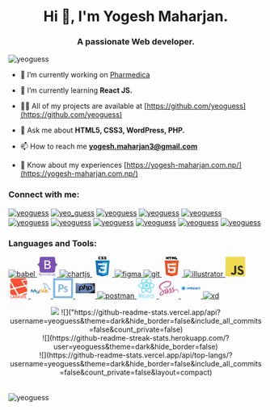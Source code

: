 <h1 align="center">Hi 👋, I'm Yogesh Maharjan.</h1>
<h3 align="center">A passionate Web developer.</h3>

<p align="left"> <img src="https://komarev.com/ghpvc/?username=yeoguess&label=Profile%20views&color=0e75b6&style=flat" alt="yeoguess" /> </p>

- 🔭 I’m currently working on [Pharmedica](https://pharmedica.amtrixtech.com.np/pharmedica)

- 🌱 I’m currently learning **React JS.**

- 👨‍💻 All of my projects are available at [https://github.com/yeoguess](https://github.com/yeoguess)

- 💬 Ask me about **HTML5, CSS3, WordPress, PHP.**

- 📫 How to reach me **yogesh.maharjan3@gmail.com**

- 📄 Know about my experiences [https://yogesh-maharjan.com.np/](https://yogesh-maharjan.com.np/)

<h3 align="left">Connect with me:</h3>
<p align="left">
<a href="https://codepen.io/yeoguess" target="blank"><img align="center" src="https://raw.githubusercontent.com/rahuldkjain/github-profile-readme-generator/master/src/images/icons/Social/codepen.svg" alt="yeoguess" height="30" width="40" /></a>
<a href="https://twitter.com/yeo_guess" target="blank"><img align="center" src="https://raw.githubusercontent.com/rahuldkjain/github-profile-readme-generator/master/src/images/icons/Social/twitter.svg" alt="yeo_guess" height="30" width="40" /></a>
<a href="https://linkedin.com/in/yeoguess" target="blank"><img align="center" src="https://raw.githubusercontent.com/rahuldkjain/github-profile-readme-generator/master/src/images/icons/Social/linked-in-alt.svg" alt="yeoguess" height="30" width="40" /></a>
<a href="https://stackoverflow.com/users/yeoguess" target="blank"><img align="center" src="https://raw.githubusercontent.com/rahuldkjain/github-profile-readme-generator/master/src/images/icons/Social/stack-overflow.svg" alt="yeoguess" height="30" width="40" /></a>
<a href="https://codesandbox.com/yeoguess" target="blank"><img align="center" src="https://raw.githubusercontent.com/rahuldkjain/github-profile-readme-generator/master/src/images/icons/Social/codesandbox.svg" alt="yeoguess" height="30" width="40" /></a>
<a href="https://fb.com/yeoguess" target="blank"><img align="center" src="https://raw.githubusercontent.com/rahuldkjain/github-profile-readme-generator/master/src/images/icons/Social/facebook.svg" alt="yeoguess" height="30" width="40" /></a>
<a href="https://instagram.com/yeoguess" target="blank"><img align="center" src="https://raw.githubusercontent.com/rahuldkjain/github-profile-readme-generator/master/src/images/icons/Social/instagram.svg" alt="yeoguess" height="30" width="40" /></a>
<a href="https://dribbble.com/yeoguess" target="blank"><img align="center" src="https://raw.githubusercontent.com/rahuldkjain/github-profile-readme-generator/master/src/images/icons/Social/dribbble.svg" alt="yeoguess" height="30" width="40" /></a>
<a href="https://www.behance.net/yeoguess" target="blank"><img align="center" src="https://raw.githubusercontent.com/rahuldkjain/github-profile-readme-generator/master/src/images/icons/Social/behance.svg" alt="yeoguess" height="30" width="40" /></a>
<a href="https://medium.com/yeoguess" target="blank"><img align="center" src="https://raw.githubusercontent.com/rahuldkjain/github-profile-readme-generator/master/src/images/icons/Social/medium.svg" alt="yeoguess" height="30" width="40" /></a>
<a href="https://www.youtube.com/c/yeoguess" target="blank"><img align="center" src="https://raw.githubusercontent.com/rahuldkjain/github-profile-readme-generator/master/src/images/icons/Social/youtube.svg" alt="yeoguess" height="30" width="40" /></a>
</p>

<h3 align="left">Languages and Tools:</h3>
<p align="left"> <a href="https://babeljs.io/" target="_blank" rel="noreferrer"> <img src="https://www.vectorlogo.zone/logos/babeljs/babeljs-icon.svg" alt="babel" width="40" height="40"/> </a> <a href="https://getbootstrap.com" target="_blank" rel="noreferrer"> <img src="https://raw.githubusercontent.com/devicons/devicon/master/icons/bootstrap/bootstrap-plain-wordmark.svg" alt="bootstrap" width="40" height="40"/> </a> <a href="https://www.chartjs.org" target="_blank" rel="noreferrer"> <img src="https://www.chartjs.org/media/logo-title.svg" alt="chartjs" width="40" height="40"/> </a> <a href="https://www.w3schools.com/css/" target="_blank" rel="noreferrer"> <img src="https://raw.githubusercontent.com/devicons/devicon/master/icons/css3/css3-original-wordmark.svg" alt="css3" width="40" height="40"/> </a> <a href="https://www.figma.com/" target="_blank" rel="noreferrer"> <img src="https://www.vectorlogo.zone/logos/figma/figma-icon.svg" alt="figma" width="40" height="40"/> </a> <a href="https://git-scm.com/" target="_blank" rel="noreferrer"> <img src="https://www.vectorlogo.zone/logos/git-scm/git-scm-icon.svg" alt="git" width="40" height="40"/> </a> <a href="https://www.w3.org/html/" target="_blank" rel="noreferrer"> <img src="https://raw.githubusercontent.com/devicons/devicon/master/icons/html5/html5-original-wordmark.svg" alt="html5" width="40" height="40"/> </a> <a href="https://www.adobe.com/in/products/illustrator.html" target="_blank" rel="noreferrer"> <img src="https://www.vectorlogo.zone/logos/adobe_illustrator/adobe_illustrator-icon.svg" alt="illustrator" width="40" height="40"/> </a> <a href="https://developer.mozilla.org/en-US/docs/Web/JavaScript" target="_blank" rel="noreferrer"> <img src="https://raw.githubusercontent.com/devicons/devicon/master/icons/javascript/javascript-original.svg" alt="javascript" width="40" height="40"/> </a> <a href="https://laravel.com/" target="_blank" rel="noreferrer"> <img src="https://raw.githubusercontent.com/devicons/devicon/master/icons/laravel/laravel-plain-wordmark.svg" alt="laravel" width="40" height="40"/> </a> <a href="https://www.mysql.com/" target="_blank" rel="noreferrer"> <img src="https://raw.githubusercontent.com/devicons/devicon/master/icons/mysql/mysql-original-wordmark.svg" alt="mysql" width="40" height="40"/> </a> <a href="https://www.photoshop.com/en" target="_blank" rel="noreferrer"> <img src="https://raw.githubusercontent.com/devicons/devicon/master/icons/photoshop/photoshop-line.svg" alt="photoshop" width="40" height="40"/> </a> <a href="https://www.php.net" target="_blank" rel="noreferrer"> <img src="https://raw.githubusercontent.com/devicons/devicon/master/icons/php/php-original.svg" alt="php" width="40" height="40"/> </a> <a href="https://postman.com" target="_blank" rel="noreferrer"> <img src="https://www.vectorlogo.zone/logos/getpostman/getpostman-icon.svg" alt="postman" width="40" height="40"/> </a> <a href="https://reactjs.org/" target="_blank" rel="noreferrer"> <img src="https://raw.githubusercontent.com/devicons/devicon/master/icons/react/react-original-wordmark.svg" alt="react" width="40" height="40"/> </a> <a href="https://sass-lang.com" target="_blank" rel="noreferrer"> <img src="https://raw.githubusercontent.com/devicons/devicon/master/icons/sass/sass-original.svg" alt="sass" width="40" height="40"/> </a> <a href="https://webpack.js.org" target="_blank" rel="noreferrer"> <img src="https://raw.githubusercontent.com/devicons/devicon/d00d0969292a6569d45b06d3f350f463a0107b0d/icons/webpack/webpack-original-wordmark.svg" alt="webpack" width="40" height="40"/> </a> <a href="https://www.adobe.com/products/xd.html" target="_blank" rel="noreferrer"> <img src="https://cdn.worldvectorlogo.com/logos/adobe-xd.svg" alt="xd" width="40" height="40"/> </a> </p>

<div align = "center">
  <img src = "https://activity-graph.herokuapp.com/graph?username=yeoguess&theme=dracula">
  ![]("https://github-readme-stats.vercel.app/api?username=yeoguess&theme=dark&hide_border=false&include_all_commits=false&count_private=false)<br/>
![](https://github-readme-streak-stats.herokuapp.com/?user=yeoguess&theme=dark&hide_border=false)<br/>
![](https://github-readme-stats.vercel.app/api/top-langs/?username=yeoguess&theme=dark&hide_border=false&include_all_commits=false&count_private=false&layout=compact)
</div>
<br>



<p><img align="center" src="https://github-readme-streak-stats.herokuapp.com/?user=yeoguess&" alt="yeoguess" /></p>
